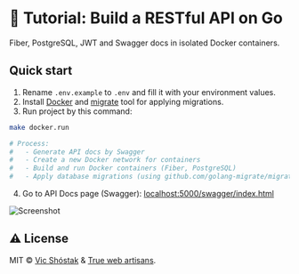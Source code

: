 # 📖 Tutorial: Build a RESTful API on Go

Fiber, PostgreSQL, JWT and Swagger docs in isolated Docker containers.

## Quick start

1. Rename `.env.example` to `.env` and fill it with your environment values.
2. Install [Docker](https://www.docker.com/get-started) and [migrate](https://github.com/golang-migrate/migrate) tool for applying migrations.
3. Run project by this command:

```bash
make docker.run

# Process:
#   - Generate API docs by Swagger
#   - Create a new Docker network for containers
#   - Build and run Docker containers (Fiber, PostgreSQL)
#   - Apply database migrations (using github.com/golang-migrate/migrate)
```

4. Go to API Docs page (Swagger): [localhost:5000/swagger/index.html](http://localhost:5000/swagger/index.html)

![Screenshot](https://user-images.githubusercontent.com/11155743/111976684-f15ce000-8b12-11eb-871a-8d32465900fe.png)

## ⚠️ License

MIT &copy; [Vic Shóstak](https://github.com/koddr) & [True web artisans](https://1wa.co/).
